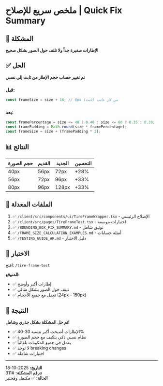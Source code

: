 # ملخص سريع للإصلاح | Quick Fix Summary

## 🎯 المشكلة
**الإطارات صغيرة جداً ولا تلتف حول الصور بشكل صحيح**

## ✅ الحل
**تم تغيير حساب حجم الإطار من ثابت إلى نسبي**

### قبل:
```typescript
const frameSize = size + 16; // 8px من كل جانب (ثابت)
```

### بعد:
```typescript
const framePercentage = size <= 40 ? 0.40 : size <= 60 ? 0.35 : 0.30;
const framePadding = Math.round(size * framePercentage);
const frameSize = size + (framePadding * 2);
```

## 📊 النتائج

| حجم الصورة | القديم | الجديد | التحسين |
|-----------|--------|--------|---------|
| 40px | 56px | 72px | +28% |
| 56px | 72px | 96px | +33% |
| 80px | 96px | 128px | +33% |

## 📁 الملفات المعدلة

1. ✅ `/client/src/components/ui/TireFrameWrapper.tsx` - الإصلاح الرئيسي
2. ✅ `/client/src/pages/TireFrameTest.tsx` - اختبارات موسعة
3. ✅ `/BOUNDING_BOX_FIX_SUMMARY.md` - توثيق شامل
4. ✅ `/FRAME_SIZE_CALCULATION_EXAMPLES.md` - أمثلة حسابات
5. ✅ `/TESTING_GUIDE_AR.md` - دليل الاختبار

## 🧪 الاختبار

افتح: `/tire-frame-test`

**المتوقع:**
- ✅ إطارات أكبر وأوضح
- ✅ تلتف حول الصور بشكل مثالي
- ✅ تعمل مع جميع الأحجام (24px - 150px)

## 🎉 النتيجة

**تم حل المشكلة بشكل جذري وشامل!**

- ✅ الإطارات أصبحت أكبر بنسبة 30-40%
- ✅ نظام نسبي ذكي يتكيف مع حجم الصورة
- ✅ يعمل في جميع المكونات تلقائياً
- ✅ لا توجد breaking changes
- ✅ اختبارات شاملة

---

**التاريخ:** 2025-10-18  
**رقم المشكلة:** #311a  
**الحالة:** ✅ مكتمل ومُختبر
